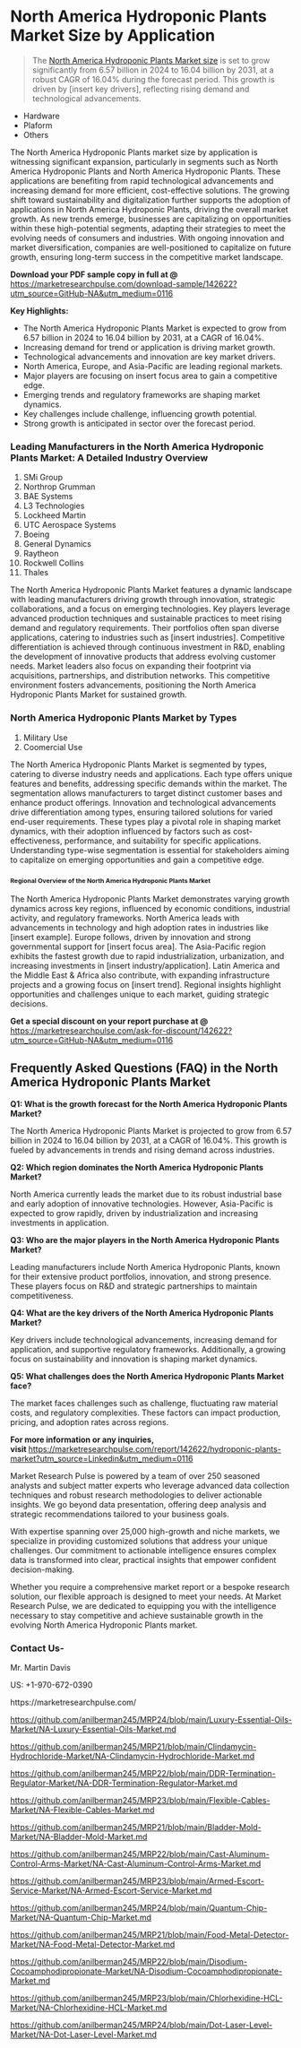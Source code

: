 <h1>North America Hydroponic Plants Market&nbsp;Size by Application</h1><blockquote><p>The <a href="https://marketresearchpulse.com/download-sample/142622?utm_source=GitHub-NA&amp;utm_medium=0116">North America Hydroponic Plants Market size</a> is set to grow significantly from 6.57 billion in 2024 to 16.04 billion by 2031, at a robust CAGR of 16.04% during the forecast period. This growth is driven by [insert key drivers], reflecting rising demand and technological advancements.</p></blockquote><ul><li>Hardware<li> Plaform<li> Others</li></ul><p>The North America Hydroponic Plants market size by application is witnessing significant expansion, particularly in segments such as North America Hydroponic Plants and North America Hydroponic Plants. These applications are benefiting from rapid technological advancements and increasing demand for more efficient, cost-effective solutions. The growing shift toward sustainability and digitalization further supports the adoption of applications in North America Hydroponic Plants, driving the overall market growth. As new trends emerge, businesses are capitalizing on opportunities within these high-potential segments, adapting their strategies to meet the evolving needs of consumers and industries. With ongoing innovation and market diversification, companies are well-positioned to capitalize on future growth, ensuring long-term success in the competitive market landscape.</p><p><strong>Download your PDF sample copy in full at @ </strong><a href="https://marketresearchpulse.com/download-sample/142622?utm_source=GitHub-NA&amp;utm_medium=0116">https://marketresearchpulse.com/download-sample/142622?utm_source=GitHub-NA&amp;utm_medium=0116</a></p><p><strong>Key Highlights: </strong></p><ul><li>The North America Hydroponic Plants Market is expected to grow from 6.57 billion in 2024 to 16.04 billion by 2031, at a CAGR of 16.04%.</li><li>Increasing demand for trend or application is driving market growth.</li><li>Technological advancements and innovation are key market drivers.</li><li>North America, Europe, and Asia-Pacific are leading regional markets.</li><li>Major players are focusing on insert focus area to gain a competitive edge.</li><li>Emerging trends and regulatory frameworks are shaping market dynamics.</li><li>Key challenges include challenge, influencing growth potential.</li><li>Strong growth is anticipated in sector over the forecast period.</li></ul><h3>Leading Manufacturers in the North America Hydroponic Plants Market: A Detailed Industry Overview</h3><ol><li>SMi Group</li><li>Northrop Grumman</li><li>BAE Systems</li><li>L3 Technologies</li><li>Lockheed Martin</li><li>UTC Aerospace Systems</li><li>Boeing</li><li>General Dynamics</li><li>Raytheon</li><li>Rockwell Collins</li><li>Thales</li></ol><div class="flex max-w-full flex-col flex-grow"><div class="min-h-8 text-message flex w-full flex-col items-end gap-2 whitespace-normal break-words [.text-message+&amp;]:mt-5" dir="auto" data-message-author-role="assistant" data-message-id="fd8432e4-4910-450d-b182-61b7bfb0a01f" data-message-model-slug="gpt-4o"><div class="flex w-full flex-col gap-1 empty:hidden first:pt-[3px]"><div class="markdown prose w-full break-words dark:prose-invert light"><p>The North America Hydroponic Plants Market features a dynamic landscape with leading manufacturers driving growth through innovation, strategic collaborations, and a focus on emerging technologies. Key players leverage advanced production techniques and sustainable practices to meet rising demand and regulatory requirements. Their portfolios often span diverse applications, catering to industries such as [insert industries]. Competitive differentiation is achieved through continuous investment in R&amp;D, enabling the development of innovative products that address evolving customer needs. Market leaders also focus on expanding their footprint via acquisitions, partnerships, and distribution networks. This competitive environment fosters advancements, positioning the North America Hydroponic Plants Market for sustained growth.</p></div></div></div></div><h3>North America Hydroponic Plants Market by Types</h3><ol><li>Military Use<li> Coomercial Use</li></ol><div class="flex max-w-full flex-col flex-grow"><div class="min-h-8 text-message flex w-full flex-col items-end gap-2 whitespace-normal break-words [.text-message+&amp;]:mt-5" dir="auto" data-message-author-role="assistant" data-message-id="084470be-0bb7-4664-bddf-5156b4f41249" data-message-model-slug="gpt-4o-mini"><div class="flex w-full flex-col gap-1 empty:hidden first:pt-[3px]"><div class="markdown prose w-full break-words dark:prose-invert light"><p>The North America Hydroponic Plants Market is segmented by types, catering to diverse industry needs and applications. Each type offers unique features and benefits, addressing specific demands within the market. The segmentation allows manufacturers to target distinct customer bases and enhance product offerings. Innovation and technological advancements drive differentiation among types, ensuring tailored solutions for varied end-user requirements. These types play a pivotal role in shaping market dynamics, with their adoption influenced by factors such as cost-effectiveness, performance, and suitability for specific applications. Understanding type-wise segmentation is essential for stakeholders aiming to capitalize on emerging opportunities and gain a competitive edge.</p></div></div></div></div><h3><span style="font-size: 11px;">Regional Overview of the North America Hydroponic Plants Market</span></h3><div class="flex max-w-full flex-col flex-grow"><div class="min-h-8 text-message flex w-full flex-col items-end gap-2 whitespace-normal break-words [.text-message+&amp;]:mt-5" dir="auto" data-message-author-role="assistant" data-message-id="e9038762-ce64-4e30-91c9-9bd413514231" data-message-model-slug="gpt-4o-mini"><div class="flex w-full flex-col gap-1 empty:hidden first:pt-[3px]"><div class="markdown prose w-full break-words dark:prose-invert light"><p>The North America Hydroponic Plants Market demonstrates varying growth dynamics across key regions, influenced by economic conditions, industrial activity, and regulatory frameworks. North America leads with advancements in technology and high adoption rates in industries like [insert example]. Europe follows, driven by innovation and strong governmental support for [insert focus area]. The Asia-Pacific region exhibits the fastest growth due to rapid industrialization, urbanization, and increasing investments in [insert industry/application]. Latin America and the Middle East &amp; Africa also contribute, with expanding infrastructure projects and a growing focus on [insert trend]. Regional insights highlight opportunities and challenges unique to each market, guiding strategic decisions.</p></div></div></div></div><p><strong>Get a special discount on your report purchase at @ </strong><a href="https://marketresearchpulse.com/ask-for-discount/142622?utm_source=GitHub-NA&amp;utm_medium=0116">https://marketresearchpulse.com/ask-for-discount/142622?utm_source=GitHub-NA&amp;utm_medium=0116</a></p><h2>Frequently Asked Questions (FAQ) in the North America Hydroponic Plants Market</h2><p><strong>Q1: What is the growth forecast for the North America Hydroponic Plants Market?</strong></p><p>The North America Hydroponic Plants Market is projected to grow from 6.57 billion in 2024 to 16.04 billion by 2031, at a CAGR of 16.04%. This growth is fueled by advancements in trends and rising demand across industries.</p><p><strong>Q2: Which region dominates the North America Hydroponic Plants Market?</strong></p><p>North America currently leads the market due to its robust industrial base and early adoption of innovative technologies. However, Asia-Pacific is expected to grow rapidly, driven by industrialization and increasing investments in application.</p><p><strong>Q3: Who are the major players in the North America Hydroponic Plants Market?</strong></p><p>Leading manufacturers include North America Hydroponic Plants, known for their extensive product portfolios, innovation, and strong presence. These players focus on R&amp;D and strategic partnerships to maintain competitiveness.</p><p><strong>Q4: What are the key drivers of the North America Hydroponic Plants Market?</strong></p><p>Key drivers include technological advancements, increasing demand for application, and supportive regulatory frameworks. Additionally, a growing focus on sustainability and innovation is shaping market dynamics.</p><p><strong>Q5: What challenges does the North America Hydroponic Plants Market face?</strong></p><p>The market faces challenges such as challenge, fluctuating raw material costs, and regulatory complexities. These factors can impact production, pricing, and adoption rates across regions.</p><p><strong>For more information or any inquiries, visit&nbsp;</strong><a href="https://marketresearchpulse.com/report/142622/hydroponic-plants-market?utm_source=Linkedin&utm_medium=0116">https://marketresearchpulse.com/report/142622/hydroponic-plants-market?utm_source=Linkedin&utm_medium=0116</a></p><p>Market Research Pulse is powered by a team of over 250 seasoned analysts and subject matter experts who leverage advanced data collection techniques and robust research methodologies to deliver actionable insights. We go beyond data presentation, offering deep analysis and strategic recommendations tailored to your business goals.</p><p>With expertise spanning over 25,000 high-growth and niche markets, we specialize in providing customized solutions that address your unique challenges. Our commitment to actionable intelligence ensures complex data is transformed into clear, practical insights that empower confident decision-making.</p><p>Whether you require a comprehensive market report or a bespoke research solution, our flexible approach is designed to meet your needs. At Market Research Pulse, we are dedicated to equipping you with the intelligence necessary to stay competitive and achieve sustainable growth in the evolving North America Hydroponic Plants market.</p><h3><strong>Contact Us-</strong></h3><p>Mr. Martin Davis</p><p>US: +1-970-672-0390</p><p>https://marketresearchpulse.com/</p><p><a href="https://github.com/anilberman245/MRP24/blob/main/Luxury-Essential-Oils-Market/NA-Luxury-Essential-Oils-Market.md">https://github.com/anilberman245/MRP24/blob/main/Luxury-Essential-Oils-Market/NA-Luxury-Essential-Oils-Market.md</a></p><p><a href="https://github.com/anilberman245/MRP21/blob/main/Clindamycin-Hydrochloride-Market/NA-Clindamycin-Hydrochloride-Market.md">https://github.com/anilberman245/MRP21/blob/main/Clindamycin-Hydrochloride-Market/NA-Clindamycin-Hydrochloride-Market.md</a></p><p><a href="https://github.com/anilberman245/MRP22/blob/main/DDR-Termination-Regulator-Market/NA-DDR-Termination-Regulator-Market.md">https://github.com/anilberman245/MRP22/blob/main/DDR-Termination-Regulator-Market/NA-DDR-Termination-Regulator-Market.md</a></p><p><a href="https://github.com/anilberman245/MRP23/blob/main/Flexible-Cables-Market/NA-Flexible-Cables-Market.md">https://github.com/anilberman245/MRP23/blob/main/Flexible-Cables-Market/NA-Flexible-Cables-Market.md</a></p><p><a href="https://github.com/anilberman245/MRP21/blob/main/Bladder-Mold-Market/NA-Bladder-Mold-Market.md">https://github.com/anilberman245/MRP21/blob/main/Bladder-Mold-Market/NA-Bladder-Mold-Market.md</a></p><p><a href="https://github.com/anilberman245/MRP22/blob/main/Cast-Aluminum-Control-Arms-Market/NA-Cast-Aluminum-Control-Arms-Market.md">https://github.com/anilberman245/MRP22/blob/main/Cast-Aluminum-Control-Arms-Market/NA-Cast-Aluminum-Control-Arms-Market.md</a></p><p><a href="https://github.com/anilberman245/MRP23/blob/main/Armed-Escort-Service-Market/NA-Armed-Escort-Service-Market.md">https://github.com/anilberman245/MRP23/blob/main/Armed-Escort-Service-Market/NA-Armed-Escort-Service-Market.md</a></p><p><a href="https://github.com/anilberman245/MRP24/blob/main/Quantum-Chip-Market/NA-Quantum-Chip-Market.md">https://github.com/anilberman245/MRP24/blob/main/Quantum-Chip-Market/NA-Quantum-Chip-Market.md</a></p><p><a href="https://github.com/anilberman245/MRP21/blob/main/Food-Metal-Detector-Market/NA-Food-Metal-Detector-Market.md">https://github.com/anilberman245/MRP21/blob/main/Food-Metal-Detector-Market/NA-Food-Metal-Detector-Market.md</a></p><p><a href="https://github.com/anilberman245/MRP22/blob/main/Disodium-Cocoamphodipropionate-Market/NA-Disodium-Cocoamphodipropionate-Market.md">https://github.com/anilberman245/MRP22/blob/main/Disodium-Cocoamphodipropionate-Market/NA-Disodium-Cocoamphodipropionate-Market.md</a></p><p><a href="https://github.com/anilberman245/MRP23/blob/main/Chlorhexidine-HCL-Market/NA-Chlorhexidine-HCL-Market.md">https://github.com/anilberman245/MRP23/blob/main/Chlorhexidine-HCL-Market/NA-Chlorhexidine-HCL-Market.md</a></p><p><a href="https://github.com/anilberman245/MRP24/blob/main/Dot-Laser-Level-Market/NA-Dot-Laser-Level-Market.md">https://github.com/anilberman245/MRP24/blob/main/Dot-Laser-Level-Market/NA-Dot-Laser-Level-Market.md</a></p>
